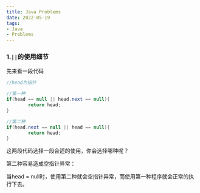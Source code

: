 ```yaml
---
title: Java Problems
date: 2022-05-19
tags: 
- Java
- Problems
---
```






### 1.`||`的使用细节

先来看一段代码

```java
//head为指针

//第一种
if(head == null || head.next == null){
		return head;
}

//第二种
if(head.next == null || head == null){
		return head;
}
```

这两段代码选择一段合适的使用，你会选择哪种呢？

第二种容易造成空指针异常：

当head = null时，使用第二种就会空指针异常，而使用第一种程序就会正常的执行下去。

